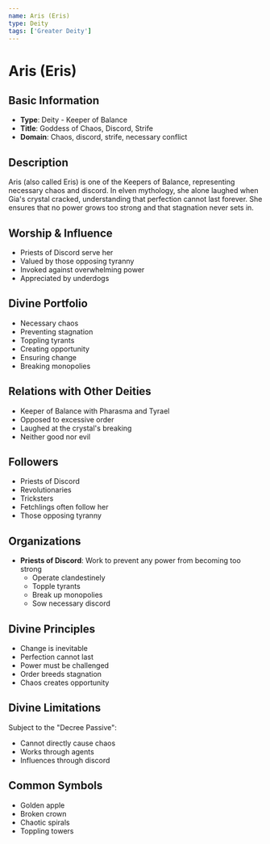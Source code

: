 ```yaml
---
name: Aris (Eris)
type: Deity
tags: ['Greater Deity']
---
```


# Aris (Eris)

## Basic Information
- **Type**: Deity - Keeper of Balance
- **Title**: Goddess of Chaos, Discord, Strife
- **Domain**: Chaos, discord, strife, necessary conflict

## Description
Aris (also called Eris) is one of the Keepers of Balance, representing necessary chaos and discord. In elven mythology, she alone laughed when Gia's crystal cracked, understanding that perfection cannot last forever. She ensures that no power grows too strong and that stagnation never sets in.

## Worship & Influence
- Priests of Discord serve her
- Valued by those opposing tyranny
- Invoked against overwhelming power
- Appreciated by underdogs

## Divine Portfolio
- Necessary chaos
- Preventing stagnation
- Toppling tyrants
- Creating opportunity
- Ensuring change
- Breaking monopolies

## Relations with Other Deities
- Keeper of Balance with Pharasma and Tyrael
- Opposed to excessive order
- Laughed at the crystal's breaking
- Neither good nor evil

## Followers
- Priests of Discord
- Revolutionaries
- Tricksters
- Fetchlings often follow her
- Those opposing tyranny

## Organizations
- **Priests of Discord**: Work to prevent any power from becoming too strong
  - Operate clandestinely
  - Topple tyrants
  - Break up monopolies
  - Sow necessary discord

## Divine Principles
- Change is inevitable
- Perfection cannot last
- Power must be challenged
- Order breeds stagnation
- Chaos creates opportunity

## Divine Limitations
Subject to the "Decree Passive":
- Cannot directly cause chaos
- Works through agents
- Influences through discord

## Common Symbols
- Golden apple
- Broken crown
- Chaotic spirals
- Toppling towers